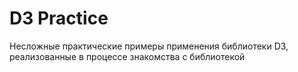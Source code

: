 # D3 Practice

Несложные практические примеры применения библиотеки D3, реализованные в процессе знакомства с библиотекой